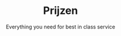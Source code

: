 ---
title: "Prijzen"
subtitle: "Everything you need for best in class service"
description: "Everything you need for best in class service"
draft: false
layout: "pricing"

pricing_list:
  # pricing item
  - name : "Reboot"
    currency: ""
    price: "Variabel"
    price_per : ""
    info : "Redesign van bestaande site"
    recommended : false
    services:
    - "Nieuw modern design"
    - "Verwijderen en update van code"
    - "Verbeterde veiligheid"
    - "Nieuwe functies en "
    button:
      enable : true
      label : "Get started for Free"
      link : "#!"
      
  # pricing item
  - name : "Wordpress nettside"
    currency: "kr."
    price: "25.000"
    price_per : ""
    info : "Ny nettside"
    recommended : true
    services:
    - "Skreddersydde nettside"
    - "Unike nettside"
    - "Brandguide, fargepalett, typografi"
    - "Time-Critical Services"
    - "Google Analytics & Console"
    - "Først år oppfølging"
    button:
      enable : true
      label : "Get started"
      link : "#!"
      
  # pricing item
  - name : "Business Plan"
    currency: "$"
    price: "199"
    price_per : "month"
    info : "Best For Large Individuals"
    recommended : false
    services:
    - "Express Service"
    - "Customs Clearance"
    - "Time-Critical Services"
    button:
      enable : true
      label : "Get started"
      link : "nl/contact/"


# faq
faq:
  enable: true
  section: "faq"


# call_to_action
call_to_action:
  enable : true
  title : "Need a larger plan?"
  image : "images/vector.svg"
  content : "Lorem ipsum dolor sit amet, consectetur adipiscing elit. Consequat tristique eget amet, tempus eu at consecttur."
  button:
    enable : true
    label : "Contact Us"
    link : "contact/"
---